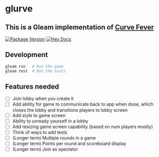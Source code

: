# glurve

## This is a Gleam implementation of [Curve Fever](https://en.wikipedia.org/wiki/Achtung,_die_Kurve!)

[![Package Version](https://img.shields.io/hexpm/v/glurve)](https://hex.pm/packages/glurve)
[![Hex Docs](https://img.shields.io/badge/hex-docs-ffaff3)](https://hexdocs.pm/glurve/)

## Development

```sh
gleam run   # Run the game
gleam test  # Run the tests
```

## Features needed
- [ ] Join lobby when you create it
- [ ] Add ability for game to communicate back to app when done, which closes the lobby and transitions players to lobby screen
- [ ] Add style to game screen
- [ ] Ability to unready yourself in a lobby
- [ ] Add resizing game screen capability (based on num players mostly)
- [ ] Think of ways to add tests
- [ ] (Longer term) Multiple rounds in a game
- [ ] (Longer term) Points per round and scoreboard display
- [ ] (Longer term) Join as spectator